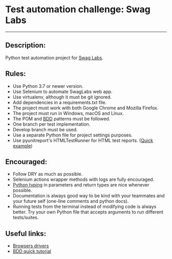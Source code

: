 # Test automation challenge: Swag Labs

---

## Description:
Python test automation project for [Swag Labs](https://www.saucedemo.com/).

## Rules:
- Use Python 3.7 or newer version.
- Use Selenium to automate SwagLabs web app.
- Use virtualenv, although it must be git ignored.
- Add dependencies in a requirements.txt file.
- The project must work with both Google Chrome and Mozilla Firefox.
- The project must run in Windows, macOS and Linux.
- The POM and [BDD](https://behave.readthedocs.io/en/stable/tutorial.html) patterns must be followed.
- One branch per test implementation.
- Develop branch must be used.
- Use a separate Python file for project settings purposes.
- Use pyunitreport's HTMLTestRunner for HTML test reports. ([Quick example](https://github.com/gonza56d/pyrty_automation/blob/master/runner.py))

## Encouraged:
- Follow DRY as much as possible.
- Selenium actions wrapper methods with logs are fully encouraged.
- [Python typing](https://docs.python.org/3/library/typing.html) in parameters and return types are nice whenever possible.
- Documentation is always good way to be kind with your teammates and your future self (one-line comments and python docs).
- Running tests from the terminal instead of modifying code is always better. Try your own Python file that accepts arguments to run different tests/suites.

## Useful links:
- [Browsers drivers](https://www.selenium.dev/documentation/getting_started/installing_browser_drivers)
- [BDD quick tutorial](https://behave.readthedocs.io/en/stable/tutorial.html)
